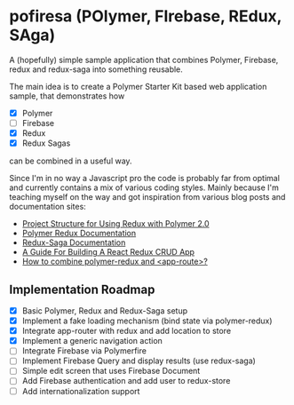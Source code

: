 # pofiresa (POlymer, FIrebase, REdux, SAga)
A (hopefully) simple sample application that combines Polymer, Firebase, redux and redux-saga into something reusable. 

The main idea is to create a Polymer Starter Kit based web application sample, that demonstrates how
- [x] Polymer
- [ ] Firebase
- [x] Redux
- [x] Redux Sagas

can be combined in a useful way.

Since I'm in no way a Javascript pro the code is probably far from optimal and currently contains a mix of various coding styles.
Mainly because I'm teaching myself on the way and got inspiration from various blog posts and documentation sites:
* [Project Structure for Using Redux with Polymer 2.0](https://www.captaincodeman.com/2017/07/19/project-structure-for-using-redux-with-polymer-20)
* [Polymer Redux Documentation](https://tur-nr.github.io/polymer-redux/docs)
* [Redux-Saga Documentation](https://redux-saga.js.org/)
* [A Guide For Building A React Redux CRUD App](https://medium.com/@rajaraodv/a-guide-for-building-a-react-redux-crud-app-7fe0b8943d0f)
* [How to combine polymer-redux and \<app-route\>?](https://stackoverflow.com/questions/41440316/how-to-combine-polymer-redux-and-app-route/43479815)

## Implementation Roadmap
- [x] Basic Polymer, Redux and Redux-Saga setup 
- [x] Implement a fake loading mechanism (bind state via polymer-redux)
- [x] Integrate app-router with redux and add location to store
- [x] Implement a generic navigation action
- [ ] Integrate Firebase via Polymerfire
- [ ] Implement Firebase Query and display results (use redux-saga)
- [ ] Simple edit screen that uses Firebase Document
- [ ] Add Firebase authentication and add user to redux-store
- [ ] Add internationalization support
